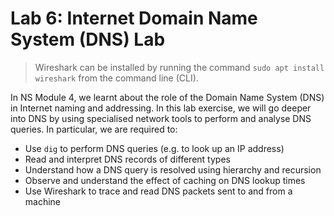 # Lab 6: Internet Domain Name System (DNS) Lab

> Wireshark can be installed by running the command `sudo apt install wireshark` from the command line (CLI).

In NS Module 4, we learnt about the role of the Domain Name System (DNS) in Internet naming and addressing. In this lab exercise, we will go deeper into DNS by using specialised network tools to perform and analyse DNS queries. In particular, we are required to:

- Use `dig` to perform DNS queries (e.g. to look up an IP address)
- Read and interpret DNS records of different types
- Understand how a DNS query is resolved using hierarchy and recursion
- Observe and understand the effect of caching on DNS lookup times
- Use Wireshark to trace and read DNS packets sent to and from a machine
